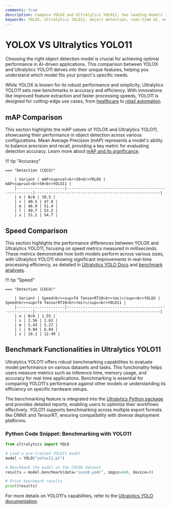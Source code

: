 ```yaml
---
comments: true
description: Compare YOLOX and Ultralytics YOLO11, two leading models in real-time object detection and computer vision. Discover how YOLO11 redefines efficiency and accuracy with cutting-edge advancements, making it ideal for edge AI and diverse applications, while YOLOX continues to offer robust performance in real-time AI tasks.
keywords: YOLOX, Ultralytics YOLO11, object detection, real-time AI, edge AI, computer vision, YOLO models, accuracy, efficiency
---
```


# YOLOX VS Ultralytics YOLO11

Choosing the right object detection model is crucial for achieving optimal performance in AI-driven applications. This comparison between YOLOX and Ultralytics YOLO11 delves into their unique features, helping you understand which model fits your project's specific needs.

While YOLOX is known for its robust performance and simplicity, Ultralytics YOLO11 sets new benchmarks in accuracy and efficiency. With innovations like improved feature extraction and faster processing speeds, YOLO11 is designed for cutting-edge use cases, from [healthcare](https://www.ultralytics.com/solutions/ai-in-healthcare) to [retail automation](https://www.ultralytics.com/blog/ai-for-smarter-retail-inventory-management).

## mAP Comparison

This section highlights the mAP values of YOLOX and Ultralytics YOLO11, showcasing their performance in object detection across various configurations. Mean Average Precision (mAP) represents a model's ability to balance precision and recall, providing a key metric for evaluating detection accuracy. Learn more about [mAP and its significance](https://www.ultralytics.com/glossary/mean-average-precision-map).

!!! tip "Accuracy"

    === "Detection (COCO)"

    	| Variant | mAP<sup>val<br>50<br>YOLOX | mAP<sup>val<br>50<br>YOLO11 |
    	|---------------------|-------------------------------------------------------|-------------------------------------------------------|
    	| n | N/A | 39.5 |
    	| s | 40.5 | 47.0 |
    	| m | 46.9 | 51.4 |
    	| l | 49.7 | 53.2 |
    	| x | 51.1 | 54.7 |


## Speed Comparison

This section highlights the performance differences between YOLOX and Ultralytics YOLO11, focusing on speed metrics measured in milliseconds. These metrics demonstrate how both models perform across various sizes, with Ultralytics YOLO11 showing significant improvements in real-time processing efficiency, as detailed in [Ultralytics YOLO Docs](https://docs.ultralytics.com/models/yolo11/) and [benchmark analyses](https://docs.ultralytics.com/reference/utils/benchmarks/).

!!! tip "Speed"

    === "Detection (COCO)"

    	| Variant | Speed<br><sup>T4 TensorRT10<br>(ms)</sup><br>YOLOX | Speed<br><sup>T4 TensorRT10<br>(ms)</sup><br>YOLO11 |
    	|---------------------|-------------------------------------------------------|-------------------------------------------------------|
    	| n | N/A | 1.55 |
    	| s | 2.56 | 2.63 |
    	| m | 5.43 | 5.27 |
    	| l | 9.04 | 6.84 |
    	| x | 16.1 | 12.49 |

## Benchmark Functionalities in Ultralytics YOLO11

Ultralytics YOLO11 offers robust benchmarking capabilities to evaluate model performance on various datasets and tasks. This functionality helps users measure metrics such as inference time, memory usage, and accuracy for real-time applications. Benchmarking is essential for comparing YOLO11's performance against other models or understanding its efficiency on specific hardware setups.

The benchmarking feature is integrated into the [Ultralytics Python package](https://pypi.org/project/ultralytics/) and provides detailed reports, enabling users to optimize their workflows effectively. YOLO11 supports benchmarking across multiple export formats like ONNX and TensorRT, ensuring compatibility with diverse deployment platforms.

### Python Code Snippet: Benchmarking with YOLO11

```python
from ultralytics import YOLO

# Load a pre-trained YOLO11 model
model = YOLO("yolov11.pt")

# Benchmark the model on the COCO8 dataset
results = model.benchmark(data="coco8.yaml", imgsz=640, device=0)

# Print benchmark results
print(results)
```

For more details on YOLO11's capabilities, refer to the [Ultralytics YOLO documentation](https://docs.ultralytics.com/guides/).
